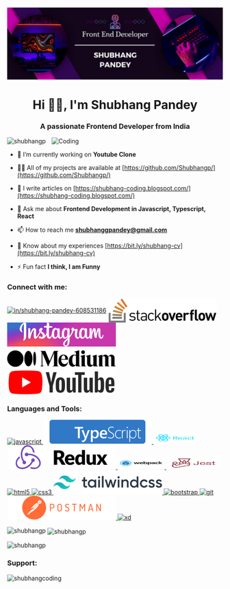 ![MasterHead](https://github.com/Shubhangp/Shubhangp/blob/main/20230905_151131.png)
<h1 align="center">Hi 👋🏼, I'm Shubhang Pandey</h1>
<h3 align="center">A passionate Frontend Developer from India</h3>
<img align="right" alt="Coding" width="400" src="https://media.tenor.com/rePDfDWO3XoAAAAd/hacking.gif">

<p align="left"> <img src="https://komarev.com/ghpvc/?username=shubhangp&label=Profile%20views&color=0e75b6&style=flat" alt="shubhangp" /> </p>

- 🔭 I’m currently working on **Youtube Clone**

- 👨‍💻 All of my projects are available at [https://github.com/Shubhangp/](https://github.com/Shubhangp/)

- 📝 I write articles on [https://shubhang-coding.blogspot.com/](https://shubhang-coding.blogspot.com/)

- 💬 Ask me about **Frontend Development in Javascript, Typescript, React**

- 📫 How to reach me **shubhanggpandey@gmail.com**

- 📄 Know about my experiences [https://bit.ly/shubhang-cv](https://bit.ly/shubhang-cv)

- ⚡ Fun fact **I think, I am Funny**

<h3 align="left">Connect with me:</h3>
<p align="left">
<a href="https://linkedin.com/in/in/shubhang-pandey-608531186" target="blank"><img align="center" src="https://camo.githubusercontent.com/7e1a1a039c75a7c4d2a91d7f97bf0a1c2adcf7cb49b7dbbfc02963a4f9fdaca4/68747470733a2f2f696d672e736869656c64732e696f2f62616467652f6c696e6b6564696e2d2532333030373742352e7376673f7374796c653d666f722d7468652d6261646765266c6f676f3d6c696e6b6564696e266c6f676f436f6c6f723d7768697465" alt="in/shubhang-pandey-608531186"/></a>
<a href="https://stackoverflow.com/users/22497593" target="blank"><img align="center" src="https://github.com/Shubhangp/Shubhangp/blob/main/stackoverflow.svg" alt="22497593"/></a>
<a href="https://instagram.com/shubhang.amystery" target="blank"><img align="center" src="https://github.com/Shubhangp/Shubhangp/blob/main/instagram.svg" alt="shubhang.amystery"/></a>
<a href="https://medium.com/@shubhang-coding" target="blank"><img align="center" src="https://github.com/Shubhangp/Shubhangp/blob/main/medium.svg" alt="@shubhang-coding"/></a>
<a href="https://www.youtube.com/c/shubhang coding" target="blank"><img align="center" src="https://github.com/Shubhangp/Shubhangp/blob/main/youtube.svg" alt="shubhang coding"/></a>
</p>

<h3 align="left">Languages and Tools:</h3>
<p align="left"> <a href="https://developer.mozilla.org/en-US/docs/Web/JavaScript" target="_blank" rel="noreferrer"> <img src="https://camo.githubusercontent.com/bb947ded9e6ec266e306a13d54a6ceab101a7ad60b555fc7a5cb98f449b86d31/68747470733a2f2f696d672e736869656c64732e696f2f62616467652f2d4a6176615363726970742d626c61636b3f7374796c653d666f722d7468652d6261646765266c6f676f3d6a617661736372697074" alt="javascript"/> </a> <a href="https://www.typescriptlang.org/" target="_blank" rel="noreferrer"> <img src="https://github.com/Shubhangp/Shubhangp/blob/main/typescript.svg" alt="typescript"/> </a> <a href="https://reactjs.org/" target="_blank" rel="noreferrer"> <img src="https://github.com/Shubhangp/Shubhangp/blob/main/reactjs.svg" alt="react" width="110" height="28"/> </a> <a href="https://redux.js.org" target="_blank" rel="noreferrer"> <img src="https://github.com/Shubhangp/Shubhangp/blob/main/redux.svg" alt="redux"/> </a> <a href="https://webpack.js.org" target="_blank" rel="noreferrer"> <img src="https://github.com/Shubhangp/Shubhangp/blob/main/webpack.svg" alt="webpack" width="110" height="28"/> </a> <a href="https://jestjs.io" target="_blank" rel="noreferrer"> <img src="https://github.com/Shubhangp/Shubhangp/blob/main/jest.svg" alt="jest"  width="127" height="28"/> </a> <a href="https://www.w3.org/html/" target="_blank" rel="noreferrer"> <img src="https://camo.githubusercontent.com/939ccbc4390d4b233428c14aeee9278cf90c10e970e0234a42899451538873b1/68747470733a2f2f696d672e736869656c64732e696f2f62616467652f2d48544d4c352d4533344632363f7374796c653d666f722d7468652d6261646765266c6f676f3d68746d6c35266c6f676f436f6c6f723d7768697465" alt="html5"/> </a> <a href="https://www.w3schools.com/css/" target="_blank" rel="noreferrer"> <img src="https://camo.githubusercontent.com/fd2f3c0d94c2e2c2f7a3343d99e99a291ec59b3a468e8bddcb5d290c254cdc69/68747470733a2f2f696d672e736869656c64732e696f2f62616467652f2d435353332d3135373242363f7374796c653d666f722d7468652d6261646765266c6f676f3d63737333" alt="css3"/> </a> <a href="https://tailwindcss.com/" target="_blank" rel="noreferrer"> <img src="https://github.com/Shubhangp/Shubhangp/blob/main/tailwindcss.svg" alt="tailwind"/> <a href="https://getbootstrap.com" target="_blank" rel="noreferrer"> <img src="https://camo.githubusercontent.com/4ec8599a6c44b0dbb80f8d6e2dd532e9fb45c85d67d2b78ea63566d241e89cba/68747470733a2f2f696d672e736869656c64732e696f2f62616467652f2d426f6f7473747261702d3536334437433f7374796c653d666f722d7468652d6261646765266c6f676f3d626f6f747374726170" alt="bootstrap"/> </a> <a href="https://git-scm.com/" target="_blank" rel="noreferrer"> <img src="https://camo.githubusercontent.com/d5e222f37b91cf39143d6ed867b049fed4f621256765b33620103bf99a05d1f5/68747470733a2f2f696d672e736869656c64732e696f2f62616467652f2d4769742d626c61636b3f7374796c653d666f722d7468652d6261646765266c6f676f3d676974" alt="git"/> </a> <a href="https://postman.com" target="_blank" rel="noreferrer"> <img src="https://github.com/Shubhangp/Shubhangp/blob/main/postman1.svg" alt="postman"/> </a> </a> <a href="https://www.adobe.com/products/xd.html" target="_blank" rel="noreferrer"> <img src="https://cdn.worldvectorlogo.com/logos/adobe-xd.svg" alt="xd" width="40" height="40"/> </a> </p>

<p><img align="left" src="https://github-readme-stats.vercel.app/api/top-langs?username=shubhangp&show_icons=true&locale=en&layout=compact" alt="shubhangp" /></p>

<p>&nbsp;<img align="center" src="https://github-readme-stats.vercel.app/api?username=shubhangp&show_icons=true&locale=en" alt="shubhangp" /></p>

<p><img align="center" src="https://github-readme-streak-stats.herokuapp.com/?user=shubhangp&" alt="shubhangp" /></p>

<h3 align="left">Support:</h3>
<p><a href="https://www.buymeacoffee.com/shubhangcoding"> <img align="left" src="https://cdn.buymeacoffee.com/buttons/v2/default-yellow.png" height="50" width="210" alt="shubhangcoding" /></a></p>
